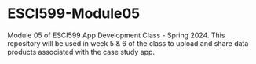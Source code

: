 # ESCI599-Module05
Module 05 of ESCI599 App Development Class - Spring 2024. This repository will be used in week 5 & 6 of the class to upload and share data products associated with the case study app.
